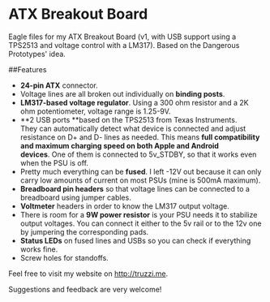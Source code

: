 ATX Breakout Board
=================

Eagle files for my ATX Breakout Board (v1, with USB support using a TPS2513 and voltage control with a LM317). Based on the Dangerous Prototypes' idea.

##Features

*   **24-pin ATX** connector.
*   Voltage lines are all broken out individually on **binding posts**.
*   **LM317-based voltage regulator**. Using a 300 ohm resistor and a 2K ohm potentiometer, voltage range is 1.25-9V.
*   **2 USB ports **based on the TPS2513 from Texas Instruments. They can automatically detect what device is connected and adjust resistance on D+ and D- lines as needed. This means **full compatibility and maximum charging speed on both Apple and Android devices**. One of them is connected to 5v_STDBY, so that it works even when the PSU is off.
*   Pretty much everything can be **fused**. I left -12V out because it can only carry low amounts of current on most PSUs (mine is 500mA maximum).
*   **Breadboard pin headers** so that voltage lines can be connected to a breadboard using jumper cables.
*   **Voltmeter** headers in order to know the LM317 output voltage.
*   There is room for a **9W power resistor** is your PSU needs it to stabilize output voltages. You can connect it either to the 5v rail or to the 12v one by jumpering the corresponding pads.
*   **Status LEDs** on fused lines and USBs so you can check if everything works fine.
*   Screw holes for standoffs.



Feel free to visit my website on http://truzzi.me.

Suggestions and feedback are very welcome!
